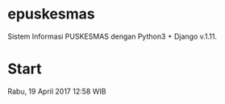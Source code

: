# epuskesmas

Sistem Informasi PUSKESMAS dengan Python3 + Django v.1.11.

# Start

Rabu, 19 April 2017 12:58 WIB

